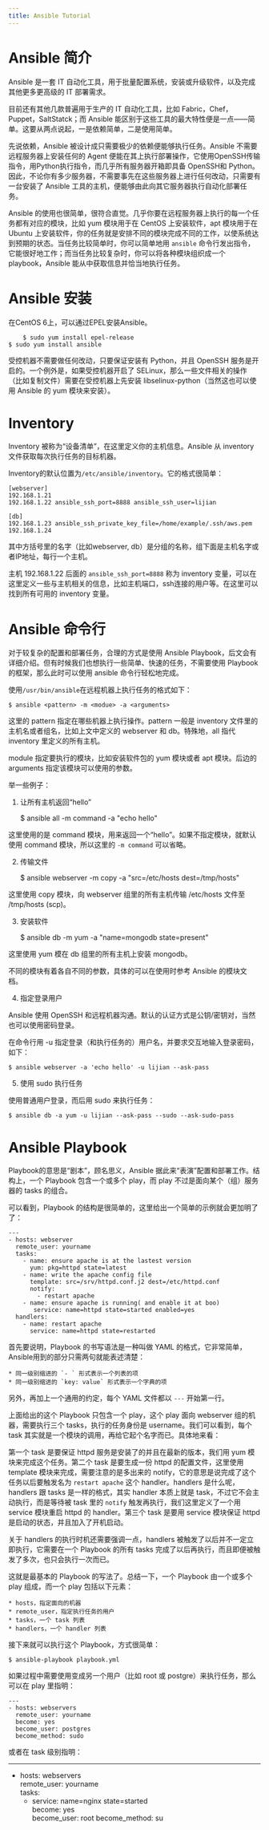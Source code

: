 ```yaml
---
title: Ansible Tutorial
---
```


Ansible 简介
============

Ansible 是一套 IT 自动化工具，用于批量配置系统，安装或升级软件，以及完成其他更多更高级的 IT 部署需求。

目前还有其他几款普遍用于生产的 IT 自动化工具，比如 Fabric，Chef，Puppet，SaltStatck；而 Ansible 能区别于这些工具的最大特性便是一点——简单。这要从两点说起，一是依赖简单，二是使用简单。

先说依赖，Ansible 被设计成只需要极少的依赖便能够执行任务。Ansible 不需要远程服务器上安装任何的 Agent 便能在其上执行部署操作，它使用OpenSSH传输指令，用Python执行指令，而几乎所有服务器开箱即具备 OpenSSH和 Python。因此，不论你有多少服务器，不需要事先在这些服务器上进行任何改动，只需要有一台安装了 Ansible 工具的主机，便能够由此向其它服务器执行自动化部署任务。

Ansible 的使用也很简单，很符合直觉。几乎你要在远程服务器上执行的每一个任务都有对应的模块，比如 yum 模块用于在 CentOS 上安装软件，apt 模块用于在 Ubuntu 上安装软件，你的任务就是安排不同的模块完成不同的工作，以使系统达到预期的状态。当任务比较简单时，你可以简单地用 `ansible` 命令行发出指令，它能很好地工作；而当任务比较复杂时，你可以将各种模块组织成一个 playbook，Ansible 能从中获取信息并恰当地执行任务。

Ansible 安装
============

在CentOS 6上，可以通过EPEL安装Ansible。

        $ sudo yum install epel-release
    $ sudo yum install ansible

受控机器不需要做任何改动，只要保证安装有 Python，并且 OpenSSH 服务是开启的。一个例外是，如果受控机器开启了 SELinux，那么一些文件相关的操作（比如复制文件）需要在受控机器上先安装 libselinux-python（当然这也可以使用 Ansible 的 yum 模块来安装）。

Inventory
=========

Inventory 被称为“设备清单”，在这里定义你的主机信息。Ansible 从 inventory 文件获取每次执行任务的目标机器。

Inventory的默认位置为`/etc/ansible/inventory`。它的格式很简单：

    [webserver]
    192.168.1.21
    192.168.1.22 ansible_ssh_port=8888 ansible_ssh_user=lijian

    [db]
    192.168.1.23 ansible_ssh_private_key_file=/home/example/.ssh/aws.pem
    192.168.1.24

其中方括号里的名字（比如webserver, db）是分组的名称，组下面是主机名字或者IP地址，每行一个主机。

主机 192.168.1.22 后面的 `ansible_ssh_port=8888` 称为 inventory 变量，可以在这里定义一些与主机相关的信息，比如主机端口，ssh连接的用户等。在这里可以找到所有可用的 inventory 变量。


Ansible 命令行
==========

对于较复杂的配置和部署任务，合理的方式是使用 Ansible Playbook，后文会有详细介绍。但有时候我们也想执行一些简单、快速的任务，不需要使用 Playbook 的框架，那么此时可以使用 ansible 命令行轻松地完成。

使用`/usr/bin/ansible`在远程机器上执行任务的格式如下：

    $ ansible <pattern> -m <modue> -a <arguments>

这里的 pattern 指定在哪些机器上执行操作。pattern 一般是 inventory 文件里的主机名或者组名，比如上文中定义的 webserver 和 db。特殊地，all 指代 inventory 里定义的所有主机。

module 指定要执行的模块，比如安装软件包的 yum 模块或者 apt 模块。后边的 arguments 指定该模块可以使用的参数。

举一些例子：

1. 让所有主机返回“hello”

    $ ansible all -m command -a "echo hello"

这里使用的是 command 模块，用来返回一个“hello”。如果不指定模块，就默认使用 command 模块，所以这里的 `-m command` 可以省略。

2. 传输文件

    $ ansible webserver -m copy -a "src=/etc/hosts dest=/tmp/hosts"

这里使用 copy 模块，向 webserver 组里的所有主机传输 /etc/hosts 文件至 /tmp/hosts (scp)。

3. 安装软件

    $ ansible db -m yum -a "name=mongodb state=present"

这里使用 yum 模在 db 组里的所有主机上安装 mongodb。

不同的模块有着各自不同的参数，具体的可以在使用时参考 Ansible 的模块文档。

4. 指定登录用户

Ansible 使用 OpenSSH 和远程机器沟通。默认的认证方式是公钥/密钥对，当然也可以使用密码登录。

在命令行用 -u <username> 指定登录（和执行任务的）用户名，并要求交互地输入登录密码，如下：

    $ ansible webserver -a 'echo hello' -u lijian --ask-pass

5. 使用 sudo 执行任务

使用普通用户登录，而后用 sudo 来执行任务：

    $ ansible db -a yum -u lijian --ask-pass --sudo --ask-sudo-pass


Ansible Playbook
================

Playbook的意思是“剧本”，顾名思义，Ansible 据此来“表演”配置和部署工作。结构上，一个 Playbook 包含一个或多个 play，而 play 不过是面向某个（组）服务器的 tasks 的组合。

可以看到，Playbook 的结构是很简单的，这里给出一个简单的示例就会更加明了了：

    ---
    - hosts: webserver
      remote_user: yourname
      tasks:
        - name: ensure apache is at the lastest version
          yum: pkg=httpd state=latest
        - name: write the apache config file
          template: src=/srv/httpd.conf.j2 dest=/etc/httpd.conf
          notify:
            - restart apache
        - name: ensure apache is running( and enable it at boo)
           service: name=httpd state=started enabled=yes
      handlers:
        - name: restart apache
          service: name=httpd state=restarted

首先要说明，Playbook 的书写语法是一种叫做 YAML 的格式，它非常简单，Ansible用到的部分只需两句就能表述清楚：

    * 同一级别缩进的 `- ` 形式表示一个列表的项
    * 同一级别缩进的 `key: value` 形式表示一个字典的项

另外，再加上一个通用的约定，每个 YAML 文件都以 `---` 开始第一行。

上面给出的这个 Playbook 只包含一个 play，这个 play 面向 webserver 组的机器，需要执行三个 tasks，执行的任务身份是 username。我们可以看到，每个task 其实就是一个模块的调用，再给它起个名字而已。具体地来看：

第一个 task 是要保证 httpd 服务是安装了的并且在最新的版本，我们用 yum 模块来完成这个任务。第二个 task 是要生成一份 httpd 的配置文件，这里使用 template 模块来完成，需要注意的是多出来的 notify，它的意思是说完成了这个任务以后要触发名为 `restart apache` 这个 handler。handlers 是什么呢，handlers 跟 tasks 是一样的格式，其实 handler 本质上就是 task，不过它不会主动执行，而是等待被 task 里的 `notify` 触发再执行，我们这里定义了一个用 service 模块重启 httpd 的 handler。第三个 task 是要用 service 模块保证 httpd 是启动的状态，并且加入了开机启动。

关于 handlers 的执行时机还需要强调一点，handlers 被触发了以后并不一定立即执行，它需要在一个 Playbook 的所有 tasks 完成了以后再执行，而且即便被触发了多次，也只会执行一次而已。

这就是最基本的 Playbook 的写法了。总结一下，一个 Playbook 由一个或多个 play 组成，而一个 play 包括以下元素：

    * hosts，指定面向的机器
    * remote_user，指定执行任务的用户
    * tasks，一个 task 列表
    * handlers，一个 handler 列表

接下来就可以执行这个 Playbook，方式很简单：

    $ ansible-playbook playbook.yml

如果过程中需要使用变成另一个用户（比如 root 或 postgre）来执行任务，那么可以在 play 里指明：

    --- 
    - hosts: webservers 
      remote_user: yourname   
	  become: yes   
	  become_user: postgres 
	  become_method: sudo

或者在 task 级别指明：

--- 
- hosts: webservers   
  remote_user: yourname   
  tasks:     
    - service: name=nginx state=started       
	  become: yes       
	  become_user: root
	  become_method: su

